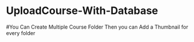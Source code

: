# UploadCourse-With-Database
#You Can Create Multiple Course Folder Then you can Add a Thumbnail for every folder
